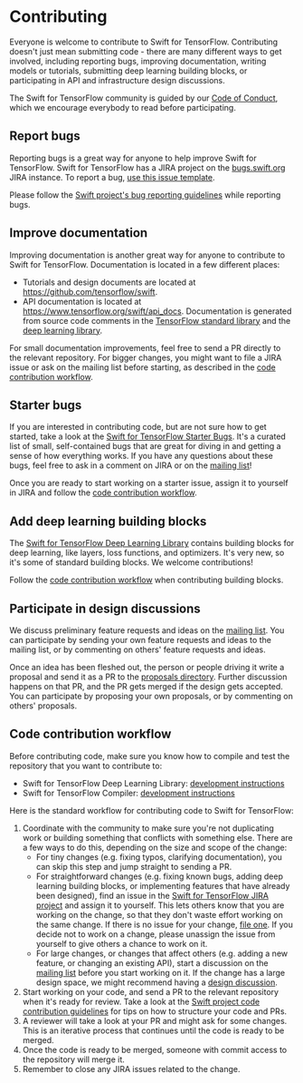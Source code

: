 # Contributing

Everyone is welcome to contribute to Swift for TensorFlow. Contributing doesn't just mean submitting code - there are many different ways to get involved, including reporting bugs, improving documentation, writing models or tutorials, submitting deep learning building blocks, or participating in API and infrastructure design discussions.

The Swift for TensorFlow community is guided by our [Code of Conduct](https://github.com/tensorflow/swift/blob/master/CODE_OF_CONDUCT.md), which we encourage everybody to read before participating.

## Report bugs

Reporting bugs is a great way for anyone to help improve Swift for TensorFlow. Swift for TensorFlow has a JIRA project on the [bugs.swift.org](https://bugs.swift.org) JIRA instance. To report a bug, [use this issue template](https://bugs.swift.org/secure/CreateIssue.jspa?issuetype=10006&pid=10100).

Please follow the [Swift project's bug reporting guidelines](https://swift.org/contributing/#reporting-bugs) while reporting bugs.

## Improve documentation

Improving documentation is another great way for anyone to contribute to Swift for TensorFlow. Documentation is located in a few different places:

* Tutorials and design documents are located at https://github.com/tensorflow/swift.
* API documentation is located at https://www.tensorflow.org/swift/api_docs. Documentation is generated from source code comments in the [TensorFlow standard library](https://github.com/apple/swift/tree/tensorflow/stdlib/public/TensorFlow) and the [deep learning library](https://github.com/tensorflow/swift-apis).

For small documentation improvements, feel free to send a PR directly to the relevant repository. For bigger changes, you might want to file a JIRA issue or ask on the mailing list before starting, as described in the [code contribution workflow](#code-contribution-workflow).

## Starter bugs

If you are interested in contributing code, but are not sure how to get started, take a look at the [Swift for TensorFlow Starter Bugs](https://bugs.swift.org/issues/?filter=11323). It's a curated list of small, self-contained bugs that are great for diving in and getting a sense of how everything works. If you have any questions about these bugs, feel free to ask in a comment on JIRA or on the [mailing list](https://groups.google.com/a/tensorflow.org/forum/#!forum/swift)!

Once you are ready to start working on a starter issue, assign it to yourself in JIRA and follow the [code contribution workflow](#code-contribution-workflow).

## Add deep learning building blocks

The [Swift for TensorFlow Deep Learning Library](https://github.com/tensorflow/swift-apis) contains building blocks for deep learning, like layers, loss functions, and optimizers. It's very new, so it's some of standard building blocks. We welcome contributions!

Follow the [code contribution workflow](#code-contribution-workflow) when contributing building blocks.

## Participate in design discussions

We discuss preliminary feature requests and ideas on the [mailing list](https://groups.google.com/a/tensorflow.org/forum/#!forum/swift). You can participate by sending your own feature requests and ideas to the mailing list, or by commenting on others' feature requests and ideas.

Once an idea has been fleshed out, the person or people driving it write a proposal and send it as a PR to the [proposals directory](https://github.com/tensorflow/swift/tree/master/proposals). Further discussion happens on that PR, and the PR gets merged if the design gets accepted. You can participate by proposing your own proposals, or by commenting on others' proposals.


## Code contribution workflow

Before contributing code, make sure you know how to compile and test the repository that you want to contribute to:

* Swift for TensorFlow Deep Learning Library: [development instructions](https://github.com/tensorflow/swift-apis#development)
* Swift for TensorFlow Compiler: [development instructions](https://github.com/apple/swift/tree/tensorflow#building-swift-for-tensorflow)

Here is the standard workflow for contributing code to Swift for TensorFlow:

1. Coordinate with the community to make sure you're not duplicating work or building something that conflicts with something else. There are a few ways to do this, depending on the size and scope of the change:
    - For tiny changes (e.g. fixing typos, clarifying documentation), you can skip this step and jump straight to sending a PR.
    - For straightforward changes (e.g. fixing known bugs, adding deep learning building blocks, or implementing features that have already been designed), find an issue in the [Swift for TensorFlow JIRA project](https://bugs.swift.org/projects/TF/issues) and assign it to yourself. This lets others know that you are working on the change, so that they don't waste effort working on the same change. If there is no issue for your change, [file one](#report-bugs). If you decide not to work on a change, please unassign the issue from yourself to give others a chance to work on it.
    - For large changes, or changes that affect others (e.g. adding a new feature, or changing an existing API), start a discussion on the [mailing list](https://groups.google.com/a/tensorflow.org/forum/#!forum/swift) before you start working on it. If the change has a large design space, we might recommend having a [design discussion](#participate-in-design-discussions).
2. Start working on your code, and send a PR to the relevant repository when it's ready for review. Take a look at the [Swift project code contribution guidelines](https://swift.org/contributing/#contributing-code) for tips on how to structure your code and PRs.
3. A reviewer will take a look at your PR and might ask for some changes. This is an iterative process that continues until the code is ready to be merged.
4. Once the code is ready to be merged, someone with commit access to the repository will merge it.
5. Remember to close any JIRA issues related to the change.
